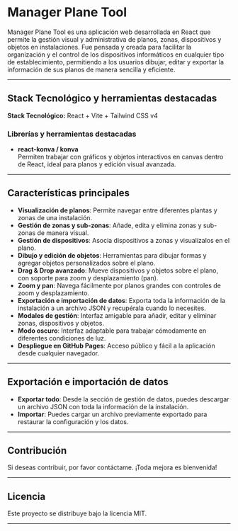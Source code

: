 # Manager Plane Tool

Manager Plane Tool es una aplicación web desarrollada en React que permite la gestión visual y administrativa de planos, zonas, dispositivos y objetos en instalaciones. 
Fue pensada y creada para facilitar la organización y el control de los dispositivos informáticos en cualquier tipo de establecimiento, permitiendo a los usuarios dibujar, editar y exportar la información de sus planos de manera sencilla y eficiente.

---

## Stack Tecnológico y herramientas destacadas

**Stack Tecnológico:** React + Vite + Tailwind CSS v4

### Librerías y herramientas destacadas

- **react-konva / konva**  
  Permiten trabajar con gráficos y objetos interactivos en canvas dentro de React, ideal para planos y edición visual avanzada.

---

## Características principales

- **Visualización de planos**: Permite navegar entre diferentes plantas y zonas de una instalación.
- **Gestión de zonas y sub-zonas**: Añade, edita y elimina zonas y sub-zonas de manera visual.
- **Gestión de dispositivos**: Asocia dispositivos a zonas y visualízalos en el plano.
- **Dibujo y edición de objetos**: Herramientas para dibujar formas y agregar objetos personalizados sobre el plano.
- **Drag & Drop avanzado**: Mueve dispositivos y objetos sobre el plano, con soporte para zoom y desplazamiento (pan).
- **Zoom y pan**: Navega fácilmente por planos grandes con controles de zoom y desplazamiento.
- **Exportación e importación de datos**: Exporta toda la información de la instalación a un archivo JSON y recupérala cuando lo necesites.
- **Modales de gestión**: Interfaz amigable para añadir, editar y eliminar zonas, dispositivos y objetos.
- **Modo oscuro**: Interfaz adaptable para trabajar cómodamente en diferentes condiciones de luz.
- **Despliegue en GitHub Pages**: Acceso público y fácil a la aplicación desde cualquier navegador.

---

## Exportación e importación de datos

- **Exportar todo**: Desde la sección de gestión de datos, puedes descargar un archivo JSON con toda la información de la instalación.
- **Importar**: Puedes cargar un archivo previamente exportado para restaurar la configuración y los datos.

---

## Contribución

Si deseas contribuir, por favor contáctame.
¡Toda mejora es bienvenida!

---

## Licencia

Este proyecto se distribuye bajo la licencia MIT.

---
